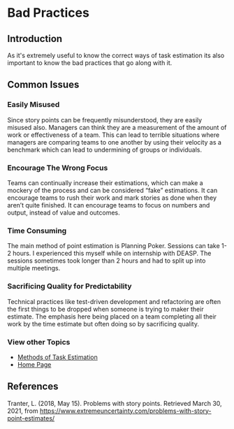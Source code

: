 # Bad Practices
## Introduction
As it's extremely useful to know the correct ways of task estimation its also important to know the bad practices that go along with it.
## Common Issues
### Easily Misused
Since story points can be frequently misunderstood, they are easily misused also. Managers can think they are a measurement of the amount of work or effectiveness of a team. This can lead to terrible situations where managers are comparing teams to one another by using their velocity as a benchmark which can lead to undermining of groups or individuals.
### Encourage The Wrong Focus
Teams can continually increase their estimations, which can make a mockery of the process and can be considered “fake” estimations. It can encourage teams to rush their work and mark stories as done when they aren’t quite finished. It can encourage teams to focus on numbers and output, instead of value and outcomes.
### Time Consuming
The main method of point estimation is Planning Poker. Sessions can take 1-2 hours. I experienced this myself while on internship with DEASP. The sessions sometimes took longer than 2 hours and had to split up into multiple meetings.
### Sacrificing Quality for Predictability 
Technical practices like test-driven development and refactoring are often the first things to be dropped when someone is trying to maker their estimate. The emphasis here being placed on a team completing all their work by the time estimate but often doing so by sacrificing quality.

### View other Topics
* [Methods of Task Estimation](/TaskEstimation/TaskEstimation.md)
* [Home Page](README.MD)

## References
Tranter, L. (2018, May 15). Problems with story points. Retrieved March 30, 2021, from https://www.extremeuncertainty.com/problems-with-story-point-estimates/


